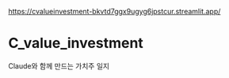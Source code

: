 https://cvalueinvestment-bkvtd7ggx9ugyg6jpstcur.streamlit.app/


# C_value_investment
Claude와 함께 만드는 가치주 일지
